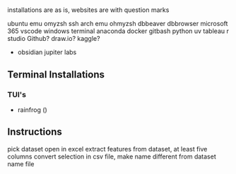 # 
installations are as is, websites are with question marks

ubuntu emu
    omyzsh
    ssh
arch emu
    ohmyzsh
dbbeaver
dbbrowser
microsoft 365
vscode
windows terminal
anaconda
docker
gitbash
python
    uv
tableau
r studio
Github?
draw.io?
kaggle?
- obsidian
jupiter labs



## Terminal Installations


### TUI's
- rainfrog () 



## Instructions
pick dataset
open in excel
extract features from dataset, at least five columns
convert selection in csv file, make name different from dataset name file


